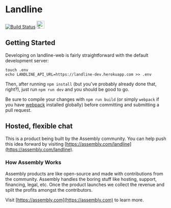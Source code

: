 # Landline

[![Build Status](https://travis-ci.org/asm-products/landline-web.svg)](https://travis-ci.org/asm-products/landline-web) <a href="https://assembly.com/landline/bounties?utm_campaign=assemblage&utm_source=landline&utm_medium=repo_badge"><img src="https://asm-badger.herokuapp.com/landline/badges/tasks.svg" height="24px" alt="Open Tasks" /></a>

## Getting Started

Developing on landline-web is fairly straightforward with the default development server:

```
touch .env
echo LANDLINE_API_URL=https://landline-dev.herokuapp.com >> .env
```

Then, after running `npm install` (but you've probably already done that, right?), just run `npm run dev` and you should be good to go.

Be sure to compile your changes with `npm run build` (or simply `webpack` if you have [webpack](http://webpack.github.io/) installed globally) before committing and submitting a pull request.

## Hosted, flexible chat

This is a product being built by the Assembly community. You can help push this idea forward by visiting [https://assembly.com/landline](https://assembly.com/landline).

### How Assembly Works

Assembly products are like open-source and made with contributions from the community. Assembly handles the boring stuff like hosting, support, financing, legal, etc. Once the product launches we collect the revenue and split the profits amongst the contributors.

Visit [https://assembly.com](https://assembly.com) to learn more.
